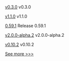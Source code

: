 
[v0.3.0](https://github.com/hyperledger-labs/fabric-smart-client/releases/tag/v0.3.0) v0.3.0

[v1.1.0](https://github.com/hyperledger/indy-shared-rs/releases/tag/v1.1.0) v1.1.0

[0.59.1](https://github.com/hyperledger/aries-vcx/releases/tag/0.59.1) Release 0.59.1

[v2.0.0-alpha.2](https://github.com/hyperledger/cacti/releases/tag/v2.0.0-alpha.2) v2.0.0-alpha.2

[v0.10.2](https://github.com/hyperledger/aries-acapy-docs/releases/tag/v0.10.2) v0.10.2


[See more >>>](https://start-here.hyperledger.org/releases)
